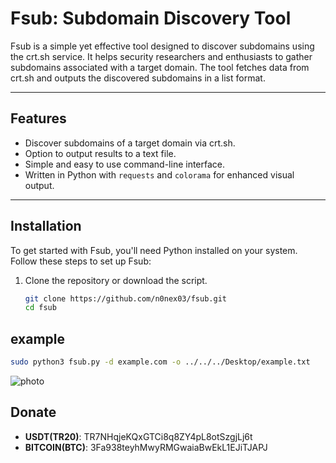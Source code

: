 # Fsub: Subdomain Discovery Tool

Fsub is a simple yet effective tool designed to discover subdomains using the crt.sh service. It helps security researchers and enthusiasts to gather subdomains associated with a target domain. The tool fetches data from crt.sh and outputs the discovered subdomains in a list format.

---

## Features

- Discover subdomains of a target domain via crt.sh.
- Option to output results to a text file.
- Simple and easy to use command-line interface.
- Written in Python with `requests` and `colorama` for enhanced visual output.

---

## Installation

To get started with Fsub, you'll need Python installed on your system. Follow these steps to set up Fsub:

1. Clone the repository or download the script.

   ```bash
   git clone https://github.com/n0nex03/fsub.git
   cd fsub
## example
   ```bash
   sudo python3 fsub.py -d example.com -o ../../../Desktop/example.txt
```
<img src='' alt="photo"> 

## Donate

- **USDT(TR20)**: TR7NHqjeKQxGTCi8q8ZY4pL8otSzgjLj6t
- **BITCOIN(BTC)**: 3Fa938teyhMwyRMGwaiaBwEkL1EJiTJAPJ

